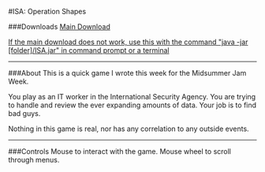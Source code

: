 #ISA: Operation Shapes

###Downloads
[Main Download](http://www.mediafire.com/download/kg90hxdqx0c3ad4/ISA.exe)

[If the main download does not work, use this with the command "java -jar [folder]/ISA.jar" in command prompt or a terminal](http://www.mediafire.com/download/vj127oq5bfjlf12/ISA.jar)

---

###About
This is a quick game I wrote this week for the Midsummer Jam Week.

You play as an IT worker in the International Security Agency. You are trying to handle and review the ever expanding amounts of data. Your job is to find bad guys.

Nothing in this game is real, nor has any correlation to any outside events.

---

###Controls
Mouse to interact with the game.
Mouse wheel to scroll through menus.
